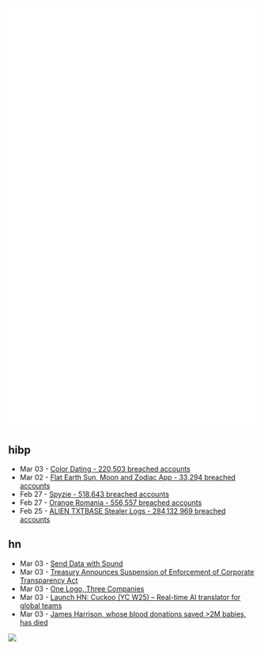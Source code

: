 ![Metrics](https://raw.githubusercontent.com/phixion/phixion/master/metrics.svg)

## hibp

<!--
for https://github.com/phixion/phixion/blob/main/.github/workflows/feeds.yml
-->
<!--START_SECTION:haveibeenpwnd-->
- Mar 03 - [Color Dating - 220,503 breached accounts](https://haveibeenpwned.com/PwnedWebsites#ColorDating)
- Mar 02 - [Flat Earth Sun, Moon and Zodiac App - 33,294 breached accounts](https://haveibeenpwned.com/PwnedWebsites#FlatEarthDave)
- Feb 27 - [Spyzie - 518,643 breached accounts](https://haveibeenpwned.com/PwnedWebsites#Spyzie)
- Feb 27 - [Orange Romania - 556,557 breached accounts](https://haveibeenpwned.com/PwnedWebsites#OrangeRomania)
- Feb 25 - [ALIEN TXTBASE Stealer Logs - 284,132,969 breached accounts](https://haveibeenpwned.com/PwnedWebsites#AlienStealerLogs)
<!--END_SECTION:haveibeenpwnd-->

## hn

<!--
for https://github.com/phixion/phixion/blob/main/.github/workflows/feeds.yml
-->
<!--START_SECTION:hn-->
- Mar 03 - [Send Data with Sound](https://github.com/solst-ice/chirp)
- Mar 03 - [Treasury Announces Suspension of Enforcement of Corporate Transparency Act](https://home.treasury.gov/news/press-releases/sb0038)
- Mar 03 - [One Logo, Three Companies](https://estilofilos.blogspot.com/2016/03/one-logo-three-companies-i.html)
- Mar 03 - [Launch HN: Cuckoo (YC W25) – Real-time AI translator for global teams](https://news.ycombinator.com/item?id=43245153)
- Mar 03 - [James Harrison, whose blood donations saved >2M babies, has died](https://www.npr.org/2025/03/03/nx-s1-5316163/james-harrison-blood-donor)
<!--END_SECTION:hn-->

<!--
for https://yhype.me
-->
![](https://hit.yhype.me/github/profile?user_id=13013670)
